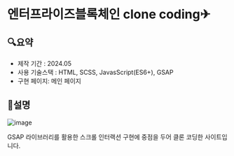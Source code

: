 # 엔터프라이즈블록체인 clone coding✈
## 🔍요약
* 제작 기간 : 2024.05
* 사용 기술스택 : HTML, SCSS, JavasScript(ES6+), GSAP
* 구현 페이지: 메인 페이지

## 📝설명
![image](https://github.com/Kimbangul/enterpriseblockchain/assets/65225446/930e8e82-2c39-4bad-a906-c0a9de24ecc8)

GSAP 라이브러리를 활용한 스크롤 인터랙션 구현에 중점을 두어 클론 코딩한 사이트입니다. 
